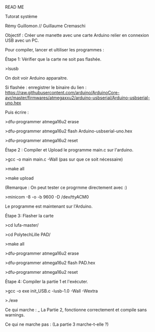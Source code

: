 READ ME

Tutorat système

Rémy Guillomon // Guillaume Cremaschi

Objectif : Créer une manette avec une carte Arduino relier en connexion USB avec un PC.

Pour compiler, lancer et ultiliser les programmes :

Étape 1: Vérifier que la carte ne soit pas flashée.

\>lsusb

On doit voir Arduino apparaitre.

Si flashée : enregistrer le binaire du lien : https://raw.githubusercontent.com/arduino/ArduinoCore-avr/master/firmwares/atmegaxxu2/arduino-usbserial/Arduino-usbserial-uno.hex 

Puis écrire :

\>dfu-programmer atmega16u2 erase

\>dfu-programmer atmega16u2 flash Arduino-usbserial-uno.hex

\>dfu-programmer atmega16u2 reset


Étape 2 :
Compiler et Upload le programme main.c sur l'arduino.

\>gcc -o main main.c -Wall  (pas sur que ce soit nécessaire)

\>make all

\>make upload

(Remarque : On peut tester ce progrmme directement avec :)

\>minicom -8 -o -b 9600 -D /dev/ttyACM0                 

Le programme est maintenant sur l'Arduino.

Étape 3:
Flasher la carte

\>cd lufa-master/

\>cd PolytechLille PAD/

\>make all

\>dfu-programmer atmega16u2 erase

\>dfu-programmer atmega16u2 flash PAD.hex

\>dfu-programmer atmega16u2 reset

Étape 4:
Compiler la partie 1 et l'exécuter.

\>gcc -o exe init_USB.c -lusb-1.0 -Wall -Wextra

\>./exe



Ce qui marche :
_ La Partie 2, fonctionne correctement et compile sans warnings.


Ce qui ne marche pas :     (La partie 3 marche-t-elle ?)